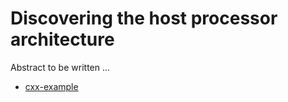 # Discovering the host processor architecture

Abstract to be written ...

- [cxx-example](cxx-example/)
